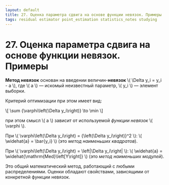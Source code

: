 ```yaml
---
layout: default
title: 27. Оценка параметра сдвига на основе функции невязок. Примеры
tags: residual estimator point_estimation statistics_notes studying
---
```


# 27. Оценка параметра сдвига на основе функции невязок. Примеры

**Метод невязок** основан на введении величин-**невязок** \\( \Delta y_i = y_i - a \\), где \\( a \\) &mdash; искомый неизвестный параметр, \\( y_i \\) &mdash; элемент выборки.

Критерий оптимизации при этом имеет вид:

\\[ \sum {\varphi\left(\Delta y_i\right)} \to \min \\]

при этом смысл \\( a \\) зависит от используемой *функции невязок* \\( \varphi \\).

При \\( \varphi\left(\Delta y_i\right) = {\left(\Delta y_i\right)}^2 \\): \\( \widehat{a} = \bar{y_i} \\) (это *метод наименьших квадратов*).

При \\( \varphi\left(\Delta y_i\right) = \left\|\Delta y_i\right\| \\): \\( \widehat{a} = \widehat{\mathrm{Med}\left\[Y\right\]} \\) (это *метод наименьших модулей*).

Это общий математический метод, работающий с любыми распределениями. Оценки обладают свойствами, зависящими от конкретной функции невязок.
